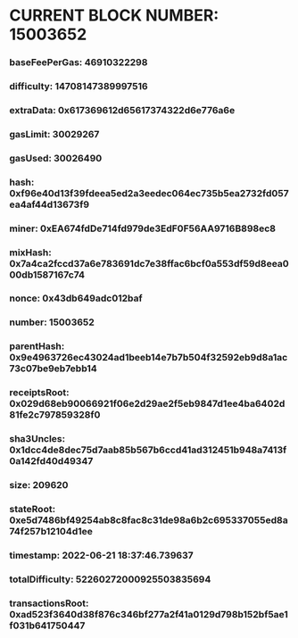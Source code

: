 # CURRENT BLOCK NUMBER: 15003652

### baseFeePerGas: 46910322298
### difficulty: 14708147389997516
### extraData: 0x617369612d65617374322d6e776a6e
### gasLimit: 30029267
### gasUsed: 30026490
### hash: 0xf96e40d13f39fdeea5ed2a3eedec064ec735b5ea2732fd057ea4af44d13673f9
### miner: 0xEA674fdDe714fd979de3EdF0F56AA9716B898ec8
### mixHash: 0x7a4ca2fccd37a6e783691dc7e38ffac6bcf0a553df59d8eea000db1587167c74
### nonce: 0x43db649adc012baf
### number: 15003652
### parentHash: 0x9e4963726ec43024ad1beeb14e7b7b504f32592eb9d8a1ac73c07be9eb7ebb14
### receiptsRoot: 0x029d68eb90066921f06e2d29ae2f5eb9847d1ee4ba6402d81fe2c797859328f0
### sha3Uncles: 0x1dcc4de8dec75d7aab85b567b6ccd41ad312451b948a7413f0a142fd40d49347
### size: 209620
### stateRoot: 0xe5d7486bf49254ab8c8fac8c31de98a6b2c695337055ed8a74f257b12104d1ee
### timestamp: 2022-06-21 18:37:46.739637
### totalDifficulty: 52260272000925503835694
### transactionsRoot: 0xad523f3640d38f876c346bf277a2f41a0129d798b152bf5ae1f031b641750447
